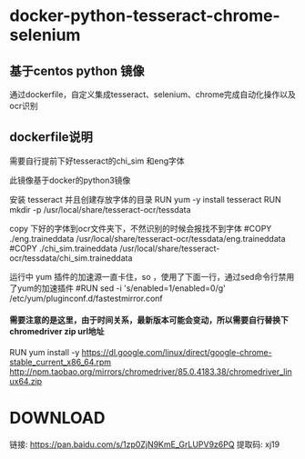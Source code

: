 # docker-python-tesseract-chrome-selenium

## 基于centos python 镜像


通过dockerfile，自定义集成tesseract、selenium、chrome完成自动化操作以及ocr识别

## dockerfile说明
需要自行提前下好tesseract的chi_sim 和eng字体


此镜像基于docker的python3镜像

安装 tesseract 并且创建存放字体的目录
RUN yum -y install tesseract
RUN mkdir -p /usr/local/share/tesseract-ocr/tessdata

copy 下好的字体到ocr文件夹下，不然识别的时候会报找不到字体
#COPY ./eng.traineddata /usr/local/share/tesseract-ocr/tessdata/eng.traineddata
#COPY ./chi_sim.traineddata /usr/local/share/tesseract-ocr/tessdata/chi_sim.traineddata

运行中 yum 插件的加速源一直卡住，so ，使用了下面一行，通过sed命令行禁用了yum的加速插件
#RUN sed -i 's/enabled=1/enabled=0/g' /etc/yum/pluginconf.d/fastestmirror.conf

#### 需要注意的是这里，由于时间关系，最新版本可能会变动，所以需要自行替换下 chromedriver zip url地址
RUN yum install -y https://dl.google.com/linux/direct/google-chrome-stable_current_x86_64.rpm
http://npm.taobao.org/mirrors/chromedriver/85.0.4183.38/chromedriver_linux64.zip


# DOWNLOAD 
链接: https://pan.baidu.com/s/1zp0ZjN9KmE_GrLUPV9z6PQ 提取码: xj19

